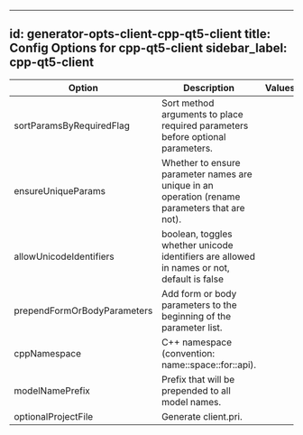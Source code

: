 
---
id: generator-opts-client-cpp-qt5-client
title: Config Options for cpp-qt5-client
sidebar_label: cpp-qt5-client
---

| Option | Description | Values | Default |
| ------ | ----------- | ------ | ------- |
|sortParamsByRequiredFlag|Sort method arguments to place required parameters before optional parameters.| |true|
|ensureUniqueParams|Whether to ensure parameter names are unique in an operation (rename parameters that are not).| |true|
|allowUnicodeIdentifiers|boolean, toggles whether unicode identifiers are allowed in names or not, default is false| |false|
|prependFormOrBodyParameters|Add form or body parameters to the beginning of the parameter list.| |false|
|cppNamespace|C++ namespace (convention: name::space::for::api).| |OpenAPI|
|modelNamePrefix|Prefix that will be prepended to all model names.| |OAI|
|optionalProjectFile|Generate client.pri.| |true|

